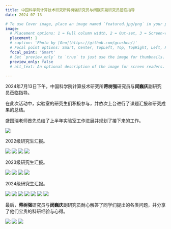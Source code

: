 ```yaml
---
title: 中国科学院计算技术研究所蒋树强研究员与闵巍庆副研究员莅临指导
date: 2024-07-13

# To use Cover image, place an image named `featured.jpg/png` in your page's folder.
image:
  # Placement options: 1 = Full column width, 2 = Out-set, 3 = Screen-width
  placement: 1
  # caption: 'Photo by [Geo](https://github.com/gcushen/)'
  # Focal point options: Smart, Center, TopLeft, Top, TopRight, Left, Right, BottomLeft, Bottom, BottomRight
  focal_point: 'Smart'
  # Set `preview_only` to `true` to just use the image for thumbnails.
  preview_only: false
  # alt_text: An optional description of the image for screen readers.
  
---
```

2024年7月13日下午，中国科学院计算技术研究所**蒋树强**研究员与**闵巍庆**副研究员莅临指导。

<!--more-->

在此次活动中，实验室的研究生们积极参与，并依次上台进行了课题汇报和研究成果的总结。


盛国瑞老师首先总结了上半年实验室工作进展并规划了接下来的工作。

![](<images/1/20240713 (2).jpg>)


2022级研究生汇报。

![](<images/2022/20240713 (13).jpg>)
![](<images/2022/20240713 (5).jpg>)
![](<images/2022/20240713 (6).jpg>)
![](<images/2022/20240713 (29).jpg>)

2023级研究生汇报。

![](<images/2023/20240713 (26).jpg>) 
![](<images/2023/20240713 (18).jpg>) 
![](<images/2023/20240713 (9).jpg>) 
![](<images/2023/20240713 (20).jpg>) 

2024级研究生汇报。

![](<images/2024/20240713 (3).jpg>) 
![](<images/2024/20240713 (32).jpg>) 
![](<images/2024/20240713 (33).jpg>) 
![](<images/2024/20240713 (19).jpg>) 
![](<images/2024/20240713 (11).jpg>) 
![](<images/2024/20240713 (27).jpg>) 
![](<images/2024/20240713 (34).jpg>)

最后，**蒋树强**研究员与**闵巍庆**副研究员耐心解答了同学们提出的各类问题，并分享了他们宝贵的科研经验与心得。

![](<images/20240713 (36).jpg>)
![](<images/20240713 (41).jpg>)
![](<images/20240713 (49).jpg>)